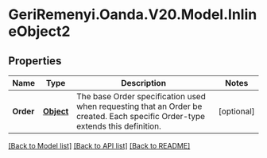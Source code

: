 # GeriRemenyi.Oanda.V20.Model.InlineObject2
## Properties

Name | Type | Description | Notes
------------ | ------------- | ------------- | -------------
**Order** | [**Object**](.md) | The base Order specification used when requesting that an Order be created. Each specific Order-type extends this definition. | [optional] 

[[Back to Model list]](../README.md#documentation-for-models) [[Back to API list]](../README.md#documentation-for-api-endpoints) [[Back to README]](../README.md)

